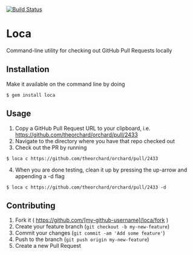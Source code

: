 [![Build Status](https://travis-ci.org/smoll/loca.svg?branch=master)](https://travis-ci.org/smoll/loca)
# Loca

Command-line utility for checking out GitHub Pull Requests locally

## Installation

Make it available on the command line by doing

    $ gem install loca

## Usage

1. Copy a GitHub Pull Request URL to your clipboard, i.e. https://github.com/theorchard/orchard/pull/2433
2. Navigate to the directory where you have that repo checked out
3. Check out the PR by running

 ```
 $ loca c https://github.com/theorchard/orchard/pull/2433
 ```

4. When you are done testing, clean it up by pressing the up-arrow and appending a -d flag

 ```
 $ loca c https://github.com/theorchard/orchard/pull/2433 -d
 ```

## Contributing

1. Fork it ( https://github.com/[my-github-username]/loca/fork )
2. Create your feature branch (`git checkout -b my-new-feature`)
3. Commit your changes (`git commit -am 'Add some feature'`)
4. Push to the branch (`git push origin my-new-feature`)
5. Create a new Pull Request
